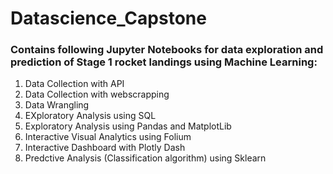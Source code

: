 # Datascience_Capstone

### Contains following Jupyter Notebooks for data exploration and prediction of Stage 1 rocket landings using Machine Learning:
1. Data Collection with API
2. Data Collection with webscrapping
3. Data Wrangling
4. EXploratory Analysis using SQL
5. Exploratory Analysis using Pandas and MatplotLib
6. Interactive Visual Analytics using Folium
7. Interactive Dashboard with Plotly Dash
8. Predctive Analysis (Classification algorithm) using Sklearn
